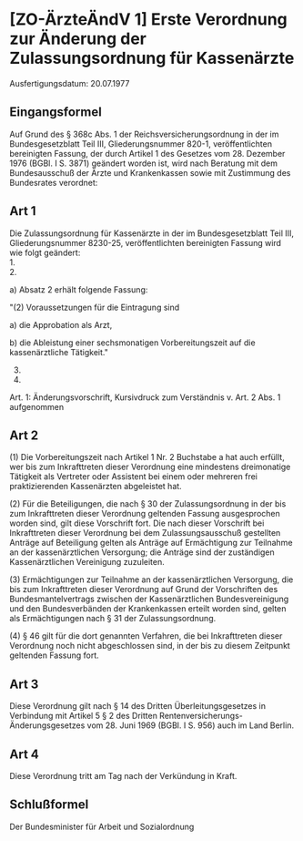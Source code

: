 # [ZO-ÄrzteÄndV 1] Erste Verordnung zur Änderung der Zulassungsordnung für Kassenärzte

Ausfertigungsdatum: 20.07.1977

 

## Eingangsformel

Auf Grund des § 368c Abs. 1 der Reichsversicherungsordnung in der im Bundesgesetzblatt Teil III, Gliederungsnummer 820-1, veröffentlichten bereinigten Fassung, der durch Artikel 1 des Gesetzes vom 28. Dezember 1976 (BGBl. I S. 3871) geändert worden ist, wird nach Beratung mit dem Bundesausschuß der Ärzte und Krankenkassen sowie mit Zustimmung des Bundesrates verordnet:


## Art 1

Die Zulassungsordnung für Kassenärzte in der im Bundesgesetzblatt Teil III, Gliederungsnummer 8230-25, veröffentlichten bereinigten Fassung wird wie folgt geändert:  
1.  
2.

  
a) Absatz 2 erhält folgende Fassung:

"(2) Voraussetzungen für die Eintragung sind

  
a) die Approbation als Arzt,

b) die Ableistung einer sechsmonatigen Vorbereitungszeit auf die kassenärztliche Tätigkeit."

3.  
4.

Art. 1: Änderungsvorschrift, Kursivdruck zum Verständnis v. Art. 2 Abs. 1 aufgenommen


## Art 2

(1) Die Vorbereitungszeit nach Artikel 1 Nr. 2 Buchstabe a hat auch erfüllt, wer bis zum Inkrafttreten dieser Verordnung eine mindestens dreimonatige Tätigkeit als Vertreter oder Assistent bei einem oder mehreren frei praktizierenden Kassenärzten abgeleistet hat.

(2) Für die Beteiligungen, die nach § 30 der Zulassungsordnung in der bis zum Inkrafttreten dieser Verordnung geltenden Fassung ausgesprochen worden sind, gilt diese Vorschrift fort. Die nach dieser Vorschrift bei Inkrafttreten dieser Verordnung bei dem Zulassungsausschuß gestellten Anträge auf Beteiligung gelten als Anträge auf Ermächtigung zur Teilnahme an der kassenärztlichen Versorgung; die Anträge sind der zuständigen Kassenärztlichen Vereinigung zuzuleiten.

(3) Ermächtigungen zur Teilnahme an der kassenärztlichen Versorgung, die bis zum Inkrafttreten dieser Verordnung auf Grund der Vorschriften des Bundesmantelvertrags zwischen der Kassenärztlichen Bundesvereinigung und den Bundesverbänden der Krankenkassen erteilt worden sind, gelten als Ermächtigungen nach § 31 der Zulassungsordnung.

(4) § 46 gilt für die dort genannten Verfahren, die bei Inkrafttreten dieser Verordnung noch nicht abgeschlossen sind, in der bis zu diesem Zeitpunkt geltenden Fassung fort.


## Art 3

Diese Verordnung gilt nach § 14 des Dritten Überleitungsgesetzes in Verbindung mit Artikel 5 § 2 des Dritten Rentenversicherungs-Änderungsgesetzes vom 28. Juni 1969 (BGBl. I S. 956) auch im Land Berlin.


## Art 4

Diese Verordnung tritt am Tag nach der Verkündung in Kraft.


## Schlußformel

Der Bundesminister für Arbeit und Sozialordnung
